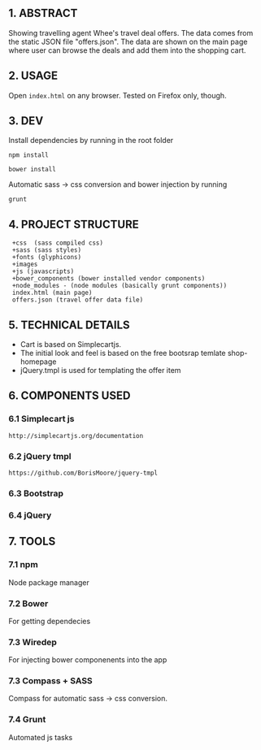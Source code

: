 ## 1. ABSTRACT

Showing travelling agent Whee's travel deal offers. The data comes from the static JSON file "offers.json".
The data are shown on the main page where user can browse the deals and add them into the shopping cart. 

## 2. USAGE

Open `index.html` on any browser. Tested on Firefox only, though.

## 3. DEV

Install dependencies by running in the root folder
 
`npm install`

`bower install`

Automatic sass -> css conversion and bower injection by running 

`grunt`


## 4. PROJECT STRUCTURE
```
 +css  (sass compiled css)
 +sass (sass styles)
 +fonts (glyphicons) 
 +images
 +js (javascripts)
 +bower_components (bower installed vendor components)
 +node_modules - (node modules (basically grunt components))
 index.html (main page)
 offers.json (travel offer data file)
```

## 5. TECHNICAL DETAILS

* Cart is based on Simplecartjs.
* The initial look and feel is based on the free bootsrap temlate shop-homepage
* jQuery.tmpl is used for templating the offer item
 

## 6. COMPONENTS USED
	
### 6.1 Simplecart js
	http://simplecartjs.org/documentation

### 6.2 jQuery tmpl    
    https://github.com/BorisMoore/jquery-tmpl

### 6.3 Bootstrap

### 6.4 jQuery

## 7. TOOLS

### 7.1 npm
Node package manager

### 7.2 Bower
For getting dependecies

### 7.3 Wiredep
For injecting bower componenents into the app


### 7.3 Compass + SASS
Compass for automatic sass -> css conversion.


### 7.4 Grunt
Automated js tasks
